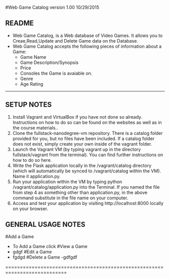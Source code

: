 #Web Game Catalog version 1.00  10/29/2015

README
------
- Web Game Catalog, is a Web database of Video Games. It allows you to Creae,Read,Update and Delete Game data on the Database. 
- Web Game Catalog accepts the following pieces of information about a Game:
  - Game Name 
  - Game Description/Synopsis
  - Price 
  - Consoles the Game is avaiable on.
  - Genre 
  - Age Rating
----------------------------------------------------------------------------

SETUP NOTES
-----------
1. Install Vagrant and VirtualBox if you have not done so already. Instructions on how to do so can be found on the websites as well as in the course materials..
2. Clone the fullstack-nanodegree-vm repository. There is a catalog folder provided for you, but no files have been included. If a catalog folder does not exist, simply create your own inside of the vagrant folder.
3. Launch the Vagrant VM (by typing vagrant up in the directory fullstack/vagrant from the terminal). You can find further instructions on how to do so here.
4. Write the Flask application locally in the /vagrant/catalog directory (which will automatically be synced to /vagrant/catalog within the VM). Name it application.py.
5. Run your application within the VM by typing python /vagrant/catalog/application.py into the Terminal. If you named the file from step 4 as something other than application.py, in the above command substitute in the file name on your computer.
6. Access and test your application by visiting http://localhost:8000 locally on your browser.

GENERAL USAGE NOTES
-------------------
#Add a Game
- To Add a Game click 
#View a Game
- gdgf
#Edit a Game
- fgdgd
#Delete a Game
-gdfgdf


===========================================================================
